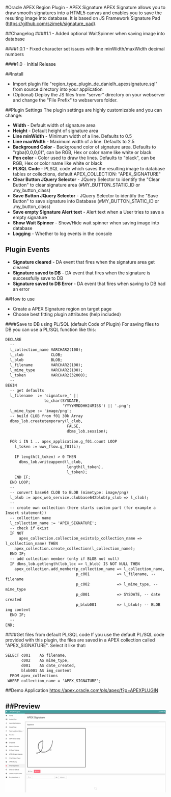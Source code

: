 #Oracle APEX Region Plugin - APEX Signature
APEX Signature allows you to draw smooth signatures into a HTML5 canvas and enables you to save the resulting image into database.
It is based on JS Framework Signature Pad (https://github.com/szimek/signature_pad).

##Changelog
####1.1 - Added optional WaitSpinner when saving image into database

####1.0.1 - Fixed character set issues with line minWidth/maxWidth decimal numbers

####1.0 - Initial Release


##Install
- Import plugin file "region_type_plugin_de_danielh_apexsignature.sql" from source directory into your application
- (Optional) Deploy the JS files from "server" directory on your webserver and change the "File Prefix" to webservers folder.

##Plugin Settings
The plugin settings are highly customizable and you can change:
- **Width** - Default width of signature area
- **Height** - Default height of signature area
- **Line minWidth** - Minimum width of a line. Defaults to 0.5
- **Line maxWidth** - Maximum width of a line. Defaults to 2.5
- **Background Color** - Background color of signature area. Defaults to "rgba(0,0,0,0)", can be RGB, Hex or color name like white or black
- **Pen color** - Color used to draw the lines. Defaults to "black", can be RGB, Hex or color name like white or black
- **PLSQL Code** - PLSQL code which saves the resulting image to database tables or collections, default APEX_COLLECTION: "APEX_SIGNATURE"
- **Clear Button JQuery Selector** - JQuery Selector to identify the "Clear Button" to clear signature area (#MY_BUTTON_STATIC_ID or .my_button_class)
- **Save Button JQuery Selector** - JQuery Selector to identify the "Save Button" to save signature into Database (#MY_BUTTON_STATIC_ID or .my_button_class)
- **Save empty Signature Alert text** - Alert text when a User tries to save a empty signature
- **Show Wait Spinner** - Show/Hide wait spinner when saving image into database
- **Logging** - Whether to log events in the console

## Plugin Events
- **Signature cleared** - DA event that fires when the signature area get cleared
- **Signature saved to DB** - DA event that fires when the signature is successfully save to DB
- **Signature saved to DB Error** - DA event that fires when saving to DB had an error

##How to use
- Create a APEX Signature region on target page
- Choose best fitting plugin attributes (help included)

####Save to DB using PL/SQL (default Code of Plugin)
For saving files to DB you can use a PL/SQL function like this:

```language-sql
DECLARE
  --
  l_collection_name VARCHAR2(100);
  l_clob            CLOB;
  l_blob            BLOB;
  l_filename        VARCHAR2(100);
  l_mime_type       VARCHAR2(100);
  l_token           VARCHAR2(32000);
  --
BEGIN
  -- get defaults
  l_filename  := 'signature_' ||
                 to_char(SYSDATE,
                         'YYYYMMDDHH24MISS') || '.png';
  l_mime_type := 'image/png';
  -- build CLOB from f01 30k Array
  dbms_lob.createtemporary(l_clob,
                           FALSE,
                           dbms_lob.session);

  FOR i IN 1 .. apex_application.g_f01.count LOOP
    l_token := wwv_flow.g_f01(i);

    IF length(l_token) > 0 THEN
      dbms_lob.writeappend(l_clob,
                           length(l_token),
                           l_token);
    END IF;
  END LOOP;
  --
  -- convert base64 CLOB to BLOB (mimetype: image/png)
  l_blob := apex_web_service.clobbase642blob(p_clob => l_clob);
  --
  -- create own collection (here starts custom part (for example a Insert statement))
  -- collection name
  l_collection_name := 'APEX_SIGNATURE';
  -- check if exist
  IF NOT
      apex_collection.collection_exists(p_collection_name => l_collection_name) THEN
    apex_collection.create_collection(l_collection_name);
  END IF;
  -- add collection member (only if BLOB not null)
  IF dbms_lob.getlength(lob_loc => l_blob) IS NOT NULL THEN
    apex_collection.add_member(p_collection_name => l_collection_name,
                               p_c001            => l_filename, -- filename
                               p_c002            => l_mime_type, -- mime_type
                               p_d001            => SYSDATE, -- date created
                               p_blob001         => l_blob); -- BLOB img content
  END IF;
  --
END;
```

####Get files from default PL/SQL code
If you use the default PL/SQL code provided with this plugin, the files are saved in a APEX collection called "APEX_SIGNATURE". Select it like that:

```language-sql
SELECT c001    AS filename,
       c002    AS mime_type,
       d001    AS date_created,
       blob001 AS img_content
  FROM apex_collections
 WHERE collection_name = 'APEX_SIGNATURE';
 ```


##Demo Application
https://apex.oracle.com/pls/apex/f?p=APEXPLUGIN

##Preview
![](https://github.com/Dani3lSun/apex-plugin-apexsignature/blob/master/preview.gif)
---
